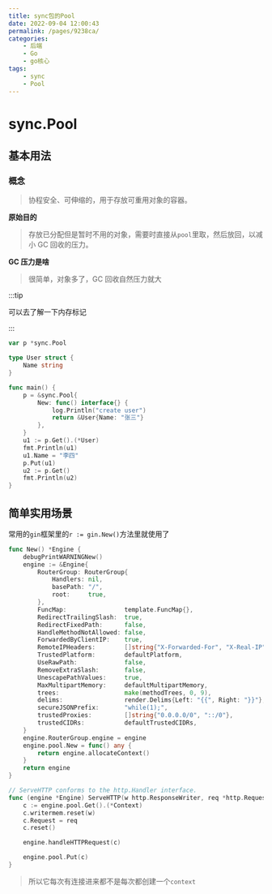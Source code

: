 ```yaml
---
title: sync包的Pool
date: 2022-09-04 12:00:43
permalink: /pages/9238ca/
categories:
    - 后端
    - Go
    - go核心
tags:
    - sync
    - Pool
---
```


# sync.Pool

## 基本用法

### 概念

> 协程安全、可伸缩的，用于存放可重用对象的容器。

**原始目的**

> 存放已分配但是暂时不用的对象，需要时直接从`pool`里取，然后放回，以减小 GC 回收的压力。

**GC 压力是啥**

> 很简单，对象多了，GC 回收自然压力就大

:::tip

可以去了解一下内存标记

:::

```go
var p *sync.Pool

type User struct {
	Name string
}

func main() {
	p = &sync.Pool{
		New: func() interface{} {
			log.Println("create user")
			return &User{Name: "张三"}
		},
	}
	u1 := p.Get().(*User)
	fmt.Println(u1)
	u1.Name = "李四"
	p.Put(u1)
	u2 := p.Get()
	fmt.Println(u2)
}

```

## 简单实用场景

常用的`gin`框架里的`r := gin.New()`方法里就使用了

```go
func New() *Engine {
	debugPrintWARNINGNew()
	engine := &Engine{
		RouterGroup: RouterGroup{
			Handlers: nil,
			basePath: "/",
			root:     true,
		},
		FuncMap:                template.FuncMap{},
		RedirectTrailingSlash:  true,
		RedirectFixedPath:      false,
		HandleMethodNotAllowed: false,
		ForwardedByClientIP:    true,
		RemoteIPHeaders:        []string{"X-Forwarded-For", "X-Real-IP"},
		TrustedPlatform:        defaultPlatform,
		UseRawPath:             false,
		RemoveExtraSlash:       false,
		UnescapePathValues:     true,
		MaxMultipartMemory:     defaultMultipartMemory,
		trees:                  make(methodTrees, 0, 9),
		delims:                 render.Delims{Left: "{{", Right: "}}"},
		secureJSONPrefix:       "while(1);",
		trustedProxies:         []string{"0.0.0.0/0", "::/0"},
		trustedCIDRs:           defaultTrustedCIDRs,
	}
	engine.RouterGroup.engine = engine
	engine.pool.New = func() any {
		return engine.allocateContext()
	}
	return engine
}
```

```go
// ServeHTTP conforms to the http.Handler interface.
func (engine *Engine) ServeHTTP(w http.ResponseWriter, req *http.Request) {
	c := engine.pool.Get().(*Context)
	c.writermem.reset(w)
	c.Request = req
	c.reset()

	engine.handleHTTPRequest(c)

	engine.pool.Put(c)
}
```

> 所以它每次有连接进来都不是每次都创建一个`context`
